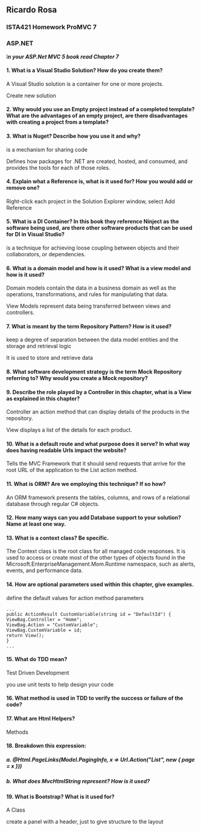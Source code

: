 ## Ricardo Rosa

### ISTA421 Homework ProMVC 7

### ASP.NET



I***n your ASP.Net MVC 5 book read Chapter 7***

#### 1. What is a Visual Studio Solution? How do you create them?
A Visual Studio solution is a container for one or more projects.

Create new solution

#### 2. Why would you use an Empty project instead of a completed template? What are the advantages of an empty project, are there disadvantages with creating a project from a template?


#### 3. What is Nuget? Describe how you use it and why?
is a mechanism for sharing code

Defines how packages for .NET are created, hosted, and consumed, and provides the tools for each of those roles.

#### 4. Explain what a Reference is, what is it used for? How you would add or remove one?




Right-click each project in the Solution Explorer window, select Add Reference

#### 5. What is a DI Container? In this book they reference Ninject as the software being used, are there other software products that can be used for DI in Visual Studio?
is a technique for achieving loose coupling between objects and their collaborators, or dependencies.



#### 6. What is a domain model and how is it used? What is a view model and how is it used?
Domain models contain the data in a business domain as well as the operations,
transformations, and rules for manipulating that data.

View Models represent data being transferred between views and controllers.

#### 7. What is meant by the term Repository Pattern? How is it used?

keep a degree of separation between the data model entities and the storage and retrieval logic

It is used to store and retrieve data

#### 8. What software development strategy is the term Mock Repository referring to? Why would you create a Mock repository?


#### 9. Describe the role played by a Controller in this chapter, what is a View as explained in this chapter?
Controller an action method that can display details of the products
in the repository.

View displays a list of the details for each product.

#### 10. What is a default route and what purpose does it serve? In what way does having readable Urls impact the website?
Tells the MVC Framework that it should send requests that arrive for the root URL of the application to the List action method.

#### 11. What is ORM? Are we employing this technique? If so how?
An ORM framework presents the tables, columns, and rows of a
relational database through regular C# objects.

#### 12. How many ways can you add Database support to your solution? Name at least one way.


#### 13. What is a context class? Be specific.
The Context class is the root class for all managed code responses. It is used to access or create most of the other types of objects found in the Microsoft.EnterpriseManagement.Mom.Runtime namespace, such as alerts, events, and performance data.

#### 14. How are optional parameters used within this chapter, give examples.
define the default values for action method parameters

    ...
    public ActionResult CustomVariable(string id = "DefaultId") {
    ViewBag.Controller = "Home";
    ViewBag.Action = "CustomVariable";
    ViewBag.CustomVariable = id;
    return View();
    }
    ...
    
#### 15. What do TDD mean?
Test Driven Development

you use unit tests to help design your code
#### 16. What method is used in TDD to verify the success or failure of the code?


#### 17. What are Html Helpers?
Methods

#### 18. Breakdown this expression:

##### a. @Html.PageLinks(Model.PagingInfo, x => Url.Action("List", new { page = x }))

##### b. What does MvcHtmlString represent? How is it used?


#### 19. What is Bootstrap? What is it used for?
A Class

create a panel with a header, just to give structure to the layout